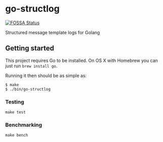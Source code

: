 # go-structlog
[![FOSSA Status](https://app.fossa.io/api/projects/git%2Bgithub.com%2Fdanstiner%2Fgo-structlog.svg?type=shield)](https://app.fossa.io/projects/git%2Bgithub.com%2Fdanstiner%2Fgo-structlog?ref=badge_shield)


Structured message template logs for Golang

## Getting started

This project requires Go to be installed. On OS X with Homebrew you can just run `brew install go`.

Running it then should be as simple as:

```console
$ make
$ ./bin/go-structlog
```

### Testing

``make test``

### Benchmarking

``make bench``
